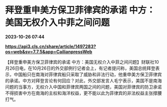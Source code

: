 # 拜登重申美方保卫菲律宾的承诺 中方：美国无权介入中菲之间问题

**2023-10-26 07:44**

**https://api3.cls.cn/share/article/1497283?os=web&sv=7.7.5&app=CailianpressWeb**

【拜登重申美方保卫菲律宾的承诺 中方：美国无权介入中菲之间问题】财联社10月26日电，在10月26日的外交部例行记者会上，有记者提问称，美国总统拜登表示，中国船只在南海对菲律宾船只采取了威胁和非法行动，他重申美方保卫菲律宾的承诺。中方对拜登言论有何回应？对此，外交部发言人毛宁表示，美国不是南海问题的当事方，无权介入中国和菲律宾两国之间的问题，美国对菲律宾的防卫承诺不得损害中方在南海的主权和海洋权益，更不能以此为菲律宾的非法权益主张撑腰打气。